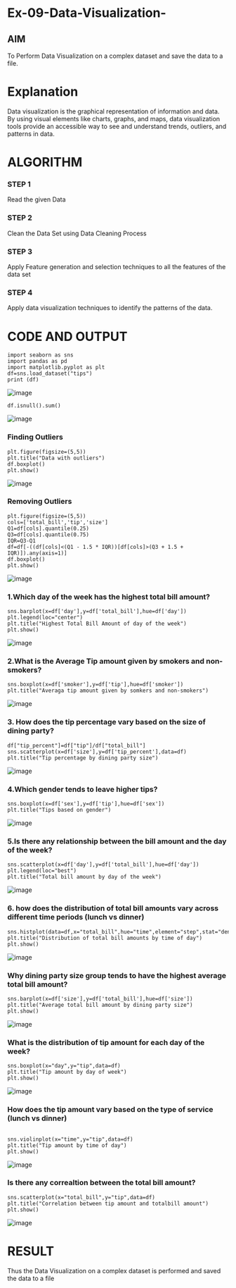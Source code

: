 # Ex-09-Data-Visualization-

## AIM
To Perform Data Visualization on a complex dataset and save the data to a file. 

# Explanation
Data visualization is the graphical representation of information and data. By using visual elements like charts, graphs, and maps, data visualization tools provide an accessible way to see and understand trends, outliers, and patterns in data.

# ALGORITHM
### STEP 1
Read the given Data
### STEP 2
Clean the Data Set using Data Cleaning Process
### STEP 3
Apply Feature generation and selection techniques to all the features of the data set
### STEP 4
Apply data visualization techniques to identify the patterns of the data.


# CODE AND OUTPUT

```
import seaborn as sns
import pandas as pd
import matplotlib.pyplot as plt
df=sns.load_dataset("tips")
print (df)
```
![image](https://github.com/madhi43/ODD2023-Datascience-Ex-09/assets/103943383/15f31b41-5455-419f-98d4-0e0bc9a13826)


```
df.isnull().sum()
```
![image](https://github.com/madhi43/ODD2023-Datascience-Ex-09/assets/103943383/c35a5889-bb0a-439b-a1e0-3088ffd4c201)


### Finding Outliers
```
plt.figure(figsize=(5,5))
plt.title("Data with outliers")
df.boxplot()
plt.show()
```
![image](https://github.com/madhi43/ODD2023-Datascience-Ex-09/assets/103943383/5b6bde70-bddd-48ce-b50f-2e74b645825f)


### Removing Outliers
```
plt.figure(figsize=(5,5))
cols=['total_bill','tip','size']
Q1=df[cols].quantile(0.25)
Q3=df[cols].quantile(0.75)
IQR=Q3-Q1
df=df[-((df[cols]<(Q1 - 1.5 * IQR))[df[cols]>(Q3 + 1.5 + IQR)]).any(axis=1)]
df.boxplot()
plt.show()
```
![image](https://github.com/madhi43/ODD2023-Datascience-Ex-09/assets/103943383/2894ce29-765f-48bc-82f2-0116c4a17a27)


### 1.Which day of the week has the highest total bill amount?
```
sns.barplot(x=df['day'],y=df['total_bill'],hue=df['day'])
plt.legend(loc="center")
plt.title("Highest Total Bill Amount of day of the week")
plt.show()
```

![image](https://github.com/madhi43/ODD2023-Datascience-Ex-09/assets/103943383/ec97f586-6a1b-48ad-b91e-97e56f4e631a)



### 2.What is the Average Tip amount given by smokers and non-smokers?
```
sns.boxplot(x=df['smoker'],y=df['tip'],hue=df['smoker'])
plt.title("Averaga tip amount given by somkers and non-smokers")
```
![image](https://github.com/madhi43/ODD2023-Datascience-Ex-09/assets/103943383/49278f9b-e8d2-4497-9089-bacae8dd6128)


### 3. How does the tip percentage vary based on the size of dining party?
```
df["tip_percent"]=df["tip"]/df["total_bill"]
sns.scatterplot(x=df['size'],y=df['tip_percent'],data=df)
plt.title("Tip percentage by dining party size")
```
![image](https://github.com/madhi43/ODD2023-Datascience-Ex-09/assets/103943383/c99e4573-8e02-468e-988d-79da4be609d1)




### 4.Which gender tends to leave higher tips?
```
sns.boxplot(x=df['sex'],y=df['tip'],hue=df['sex'])
plt.title("Tips based on gender")
```
![image](https://github.com/madhi43/ODD2023-Datascience-Ex-09/assets/103943383/f7df3354-18a6-4210-aceb-e8d43934116e)

### 5.Is there any relationship between the bill amount and the day of the week?
```
sns.scatterplot(x=df['day'],y=df['total_bill'],hue=df['day'])
plt.legend(loc="best")
plt.title("Total bill amount by day of the week")
```
![image](https://github.com/madhi43/ODD2023-Datascience-Ex-09/assets/103943383/b8f20359-1a69-4b62-82a1-a4717594a59c)


### 6. how does the distribution of total bill amounts vary across different time periods (lunch vs dinner)

```
sns.histplot(data=df,x="total_bill",hue="time",element="step",stat="density")
plt.title("Distribution of total bill amounts by time of day")
plt.show()
```
![image](https://github.com/madhi43/ODD2023-Datascience-Ex-09/assets/103943383/b7c9924c-07fd-47a6-af32-0a3af64fee06)



### Why dining party size group tends to have the highest average total bill amount?
```
sns.barplot(x=df['size'],y=df['total_bill'],hue=df['size'])
plt.title("Average total bill amount by dining party size")
plt.show()
```
![image](https://github.com/madhi43/ODD2023-Datascience-Ex-09/assets/103943383/1e1b7402-9771-4e04-9419-a863692b22e8)


### What is the distribution of tip amount for each day of the week?
```
sns.boxplot(x="day",y="tip",data=df)
plt.title("Tip amount by day of week")
plt.show()
```
![image](https://github.com/madhi43/ODD2023-Datascience-Ex-09/assets/103943383/b58de83c-1d7a-4a51-ae49-0425f607152c)


### How does the tip amount vary based on the type of service (lunch vs dinner)
```

sns.violinplot(x="time",y="tip",data=df)
plt.title("Tip amount by time of day")
plt.show()
```
![image](https://github.com/madhi43/ODD2023-Datascience-Ex-09/assets/103943383/9a8c5a51-737b-48dc-ad3e-a1b91e151a1d)

### Is there any correaltion between the total bill amount?
```
sns.scatterplot(x="total_bill",y="tip",data=df)
plt.title("Correlation between tip amount and totalbill amount")
plt.show()
```
![image](https://github.com/madhi43/ODD2023-Datascience-Ex-09/assets/103943383/a78f2b0a-0710-490a-a5da-2ff765b94ee6)


# RESULT

Thus the Data Visualization on a complex dataset is performed and saved the data to a file



